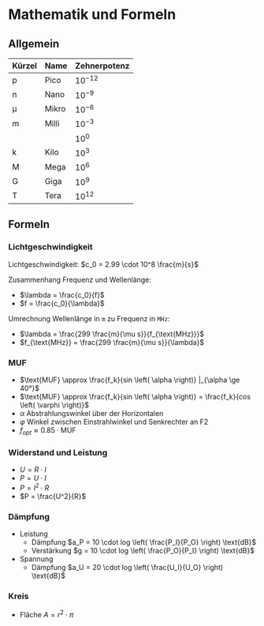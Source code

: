 # Mathematik und Formeln

## Allgemein

| Kürzel | Name  | Zehnerpotenz |
| ------ | ----- | ------------ |
| p      | Pico  | $10^{-12}$   |
| n      | Nano  | $10^{-9}$    |
| µ      | Mikro | $10^{-6}$    |
| m      | Milli | $10^{-3}$    |
|        |       | $10^{0}$     |
| k      | Kilo  | $10^{3}$     |
| M      | Mega  | $10^{6}$     |
| G      | Giga  | $10^{9}$     |
| T      | Tera  | $10^{12}$    |

## Formeln

### Lichtgeschwindigkeit

Lichtgeschwindigkeit: $c_0 = 2.99 \cdot 10^8 \frac{m}{s}$

Zusammenhang Frequenz und Wellenlänge:

- $\lambda = \frac{c_0}{f}$
- $f = \frac{c_0}{\lambda}$

Umrechnung Wellenlänge in `m` zu Frequenz in `MHz`:

- $\lambda = \frac{299 \frac{m}{\mu s}}{f_{\text{MHz}}}$
- $f_{\text{MHz}} = \frac{299 \frac{m}{\mu s}}{\lambda}$

### MUF

- $\text{MUF} \approx \frac{f_k}{sin \left( \alpha \right)} |_{\alpha \ge 40°}$
- $\text{MUF} \approx \frac{f_k}{sin \left( \alpha \right)} = \frac{f_k}{cos \left( \varphi \right)}$
- $\alpha$ Abstrahlungswinkel über der Horizontalen
- $\varphi$ Winkel zwischen Einstrahlwinkel und Senkrechter an F2
- $f_{opt} \approx 0.85 \cdot \text{MUF}$

### Widerstand und Leistung

- $U = R \cdot I$
- $P = U \cdot I$
- $P = I^2 \cdot R$
- $P = \frac{U^2}{R}$

### Dämpfung

- Leistung
  - Dämpfung $a_P = 10 \cdot log \left( \frac{P_I}{P_O} \right) \text{dB}$
  - Verstärkung $g = 10 \cdot log \left( \frac{P_O}{P_I} \right) \text{dB}$
- Spannung
  - Dämpfung $a_U = 20 \cdot log \left( \frac{U_I}{U_O} \right) \text{dB}$

### Kreis
* Fläche $A = r^2 \cdot \pi$